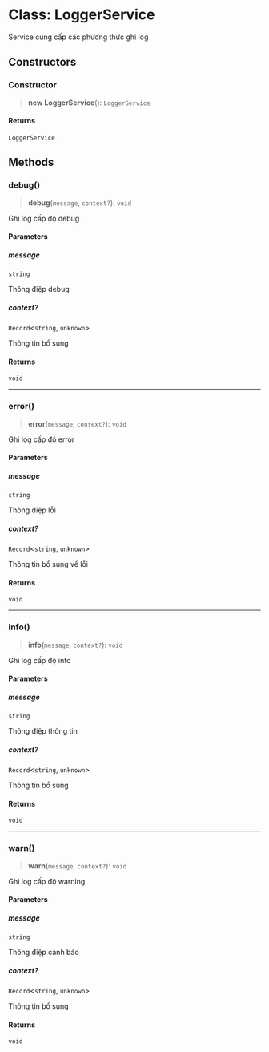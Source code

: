 # Class: LoggerService

Service cung cấp các phương thức ghi log

## Constructors

<a id="constructor"></a>

### Constructor

> **new LoggerService**(): `LoggerService`

#### Returns

`LoggerService`

## Methods

<a id="debug"></a>

### debug()

> **debug**(`message`, `context?`): `void`

Ghi log cấp độ debug

#### Parameters

##### message

`string`

Thông điệp debug

##### context?

`Record`\<`string`, `unknown`\>

Thông tin bổ sung

#### Returns

`void`

***

<a id="error"></a>

### error()

> **error**(`message`, `context?`): `void`

Ghi log cấp độ error

#### Parameters

##### message

`string`

Thông điệp lỗi

##### context?

`Record`\<`string`, `unknown`\>

Thông tin bổ sung về lỗi

#### Returns

`void`

***

<a id="info"></a>

### info()

> **info**(`message`, `context?`): `void`

Ghi log cấp độ info

#### Parameters

##### message

`string`

Thông điệp thông tin

##### context?

`Record`\<`string`, `unknown`\>

Thông tin bổ sung

#### Returns

`void`

***

<a id="warn"></a>

### warn()

> **warn**(`message`, `context?`): `void`

Ghi log cấp độ warning

#### Parameters

##### message

`string`

Thông điệp cảnh báo

##### context?

`Record`\<`string`, `unknown`\>

Thông tin bổ sung

#### Returns

`void`
